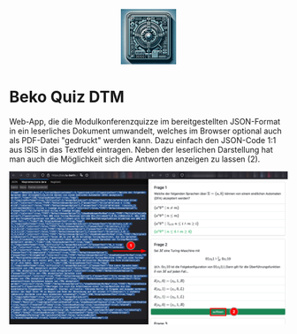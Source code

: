 <center>
<img src="src/icon.jpg" width="100" height="100">
</center>

# Beko Quiz DTM

Web-App, die die Modulkonferenzquizze im bereitgestellten JSON-Format in ein leserliches Dokument umwandelt, welches im Browser optional auch als PDF-Datei "gedruckt" werden kann.
Dazu einfach den JSON-Code 1:1 aus ISIS in das Textfeld eintragen. Neben der leserlichen Darstellung hat man auch die Möglichkeit sich die Antworten anzeigen zu lassen (2).

<img src="src/screenshot.png">